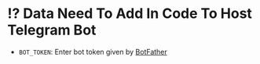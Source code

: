 # ⁉ Data Need To Add In Code To Host Telegram Bot

- `BOT_TOKEN`: Enter bot token given by [BotFather](https://telegram.dog/Botfather)
